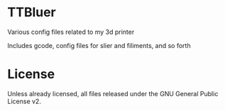 # TTBluer
Various config files related to my 3d printer

Includes gcode, config files for slier and filiments, and so forth

# License

Unless already licensed, all files released under the GNU General Public License v2.
